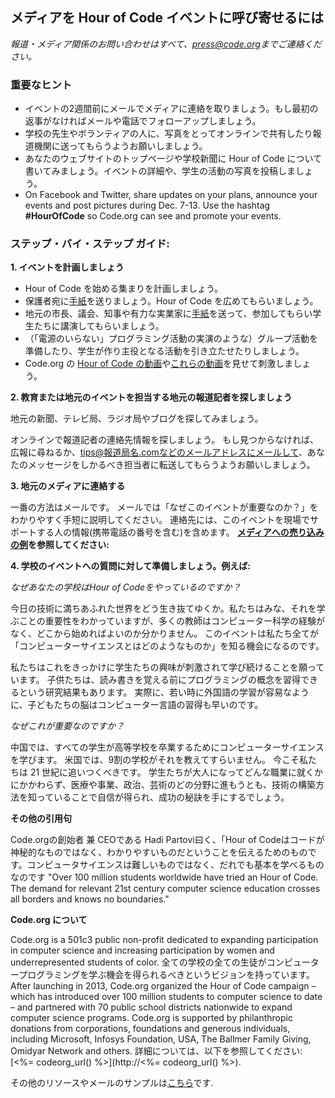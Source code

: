 

## メディアを Hour of Code イベントに呼び寄せるには

*報道・メディア関係のお問い合わせはすべて、<press@code.org>までご連絡ください。*

### 重要なヒント

  * イベントの2週間前にメールでメディアに連絡を取りましょう。もし最初の返事がなければメールや電話でフォローアップしましょう。
  * 学校の先生やボランティアの人に、写真をとってオンラインで共有したり報道機関に送ってもらうようお願いしましょう。
  * あなたのウェブサイトのトップページや学校新聞に Hour of Code について書いてみましょう。イベントの詳細や、学生の活動の写真を投稿しましょう。
  * On Facebook and Twitter, share updates on your plans, announce your events and post pictures during Dec. 7-13. Use the hashtag **#HourOfCode** so Code.org can see and promote your events.

### ステップ・バイ・ステップ ガイド:

**1. イベントを計画しましょう**

  * Hour of Code を始める集まりを計画しましょう。
  * 保護者宛に[手紙](<%= hoc_uri('/resources/#sample-emails') %>)を送りましょう。Hour of Code を広めてもらいましょう。
  * 地元の市長、議会、知事や有力な実業家に[手紙](<%= hoc_uri('/resources/#sample-emails') %>)を送って、参加してもらい学生たちに講演してもらいましょう。
  * （「電源のいらない」プログラミング活動の実演のような）グループ活動を準備したり、学生が作り主役となる活動を引き立たせたりしましょう。
  * Code.org の [Hour of Code の動画](<%= hoc_uri('/') %>)や[これらの動画](<%= hoc_uri('/resources#videos') %>)を見せて刺激しましょう。

**2. 教育または地元のイベントを担当する地元の報道記者を探しましょう**

地元の新聞、テレビ局、ラジオ局やブログを探してみましょう。

オンラインで報道記者の連絡先情報を探しましょう。 もし見つからなければ、広報に尋ねるか、tips@報道局名.comなどのメールアドレスにメールして、あなたのメッセージをしかるべき担当者に転送してもらうようお願いしましょう。

**3. 地元のメディアに連絡する**

一番の方法はメールです。 メールでは「なぜこのイベントが重要なのか？」をわかりやすく手短に説明してください。 連絡先には、このイベントを現場でサポートする人の情報(携帯電話の番号を含む)を含めます。 **[メディアへの売り込みの例](<%= hoc_uri('/resources#sample-emails') %>)を参照してください:**

**4. 学校のイベントへの質問に対して準備しましょう。例えば:**

*なぜあなたの学校はHour of Codeをやっているのですか？*

今日の技術に満ちあふれた世界をどう生き抜てゆくか。私たちはみな、それを学ぶことの重要性をわかっていますが、多くの教師はコンピューター科学の経験がなく、どこから始めればよいのか分かりません。 このイベントは私たち全てが「コンピューターサイエンスとはどのようなものか」を知る機会になるのです。

私たちはこれをきっかけに学生たちの興味が刺激されて学び続けることを願っています。 子供たちは、読み書きを覚える前にプログラミングの概念を習得できるという研究結果もあります。 実際に、若い時に外国語の学習が容易なように、子どもたちの脳はコンピューター言語の習得も早いのです。

*なぜこれが重要なのですか？*

中国では、すべての学生が高等学校を卒業するためにコンピューターサイエンスを学びます。 米国では、9割の学校がそれを教えてすらいません。 今こそ私たちは 21 世紀に追いつくべきです。 学生たちが大人になってどんな職業に就くかにかかわらず、医療や事業、政治、芸術のどの分野に進もうとも、技術の構築方法を知っていることで自信が得られ、成功の秘訣を手にするでしょう。

**その他の引用句**

Code.orgの創始者 兼 CEOである Hadi Partovi曰く、「Hour of Codeはコードが神秘的なものではなく、わかりやすいものだということを伝えるためのものです。コンピュータサイエンスは難しいものではなく、だれでも基本を学べるものなのです "Over 100 million students worldwide have tried an Hour of Code. The demand for relevant 21st century computer science education crosses all borders and knows no boundaries."

**Code.org について**

Code.org is a 501c3 public non-profit dedicated to expanding participation in computer science and increasing participation by women and underrepresented students of color. 全ての学校の全ての生徒がコンピュータープログラミングを学ぶ機会を得られるべきというビジョンを持っています。 After launching in 2013, Code.org organized the Hour of Code campaign – which has introduced over 100 million students to computer science to date – and partnered with 70 public school districts nationwide to expand computer science programs. Code.org is supported by philanthropic donations from corporations, foundations and generous individuals, including Microsoft, Infosys Foundation, USA, The Ballmer Family Giving, Omidyar Network and others. 詳細については、以下を参照してください: [<%= codeorg_url() %>](http://<%= codeorg_url() %>).

  
その他のリソースやメールのサンプルは[こちら](<%= hoc_uri('/resources') %>)です.